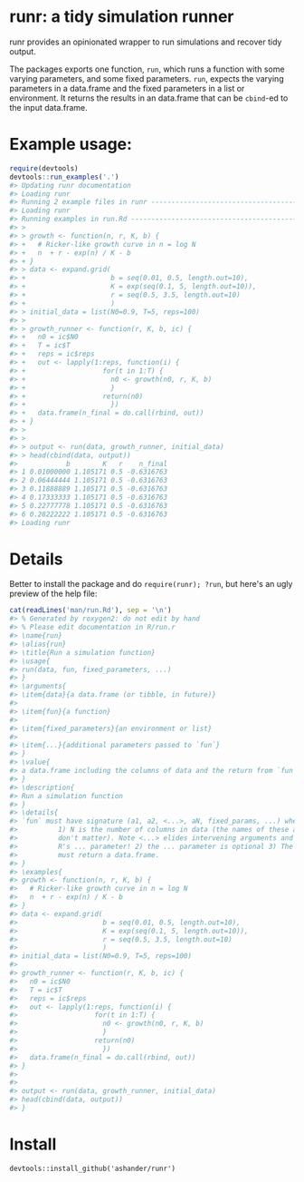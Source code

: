 <!-- README.md is generated from README.Rmd. Please edit that file -->
runr: a tidy simulation runner
==============================

runr provides an opinionated wrapper to run simulations and recover tidy output.

The packages exports one function, `run`, which runs a function with some varying parameters, and some fixed parameters. `run`, expects the varying parameters in a data.frame and the fixed parameters in a list or environment. It returns the results in an data.frame that can be `cbind`-ed to the input data.frame.

Example usage:
==============

``` r
require(devtools)
devtools::run_examples('.')
#> Updating runr documentation
#> Loading runr
#> Running 2 example files in runr -------------------------------------------
#> Loading runr
#> Running examples in run.Rd ------------------------------------------------
#> > 
#> > growth <- function(n, r, K, b) {
#> +   # Ricker-like growth curve in n = log N
#> +   n  + r - exp(n) / K - b
#> + }
#> > data <- expand.grid(
#> +                     b = seq(0.01, 0.5, length.out=10),
#> +                     K = exp(seq(0.1, 5, length.out=10)),
#> +                     r = seq(0.5, 3.5, length.out=10)
#> +                     )
#> > initial_data = list(N0=0.9, T=5, reps=100)
#> > 
#> > growth_runner <- function(r, K, b, ic) {
#> +   n0 = ic$N0  
#> +   T = ic$T
#> +   reps = ic$reps
#> +   out <- lapply(1:reps, function(i) {
#> +                   for(t in 1:T) {
#> +                     n0 <- growth(n0, r, K, b)
#> +                     }
#> +                   return(n0)
#> +                     })
#> +   data.frame(n_final = do.call(rbind, out))
#> + }
#> > 
#> > 
#> > output <- run(data, growth_runner, initial_data)
#> > head(cbind(data, output))
#>            b        K   r    n_final
#> 1 0.01000000 1.105171 0.5 -0.6316763
#> 2 0.06444444 1.105171 0.5 -0.6316763
#> 3 0.11888889 1.105171 0.5 -0.6316763
#> 4 0.17333333 1.105171 0.5 -0.6316763
#> 5 0.22777778 1.105171 0.5 -0.6316763
#> 6 0.28222222 1.105171 0.5 -0.6316763
#> Loading runr
```

Details
=======

Better to install the package and do `require(runr); ?run`, but here's an ugly preview of the help file:

``` r
cat(readLines('man/run.Rd'), sep = '\n')
#> % Generated by roxygen2: do not edit by hand
#> % Please edit documentation in R/run.r
#> \name{run}
#> \alias{run}
#> \title{Run a simulation function}
#> \usage{
#> run(data, fun, fixed_parameters, ...)
#> }
#> \arguments{
#> \item{data}{a data.frame (or tibble, in future)}
#> 
#> \item{fun}{a function}
#> 
#> \item{fixed_parameters}{an environment or list}
#> 
#> \item{...}{additional parameters passed to `fun`}
#> }
#> \value{
#> a data.frame including the columns of data and the return from `fun`
#> }
#> \description{
#> Run a simulation function
#> }
#> \details{
#> `fun` must have signature (a1, a2, <...>, aN, fixed_params, ...) where
#>          1) N is the number of columns in data (the names of these arguments
#>          don't matter). Note <...> elides intervening arguments and is NOT
#>          R's ... parameter! 2) the ... parameter is optional 3) The function
#>          must return a data.frame.
#> }
#> \examples{
#> growth <- function(n, r, K, b) {
#>   # Ricker-like growth curve in n = log N
#>   n  + r - exp(n) / K - b
#> }
#> data <- expand.grid(
#>                     b = seq(0.01, 0.5, length.out=10),
#>                     K = exp(seq(0.1, 5, length.out=10)),
#>                     r = seq(0.5, 3.5, length.out=10)
#>                     )
#> initial_data = list(N0=0.9, T=5, reps=100)
#> 
#> growth_runner <- function(r, K, b, ic) {
#>   n0 = ic$N0  
#>   T = ic$T
#>   reps = ic$reps
#>   out <- lapply(1:reps, function(i) {
#>                   for(t in 1:T) {
#>                     n0 <- growth(n0, r, K, b)
#>                     }
#>                   return(n0)
#>                     })
#>   data.frame(n_final = do.call(rbind, out))
#> }
#> 
#> 
#> output <- run(data, growth_runner, initial_data)
#> head(cbind(data, output))
#> }
```

Install
=======

`devtools::install_github('ashander/runr')`
